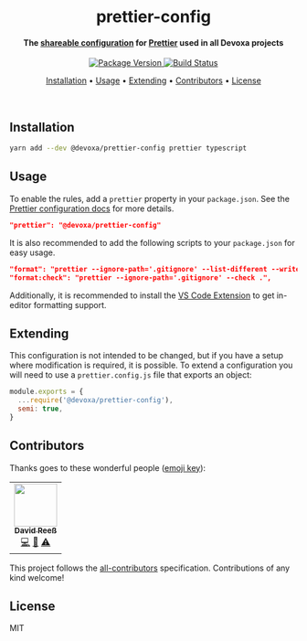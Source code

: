 <!-- Title -->
<h1 align="center">
  prettier-config
</h1>

<!-- Description -->
<h4 align="center"> 
  The <a href="https://prettier.io/docs/en/configuration.html#sharing-configurations">shareable configuration</a>
  for <a href="https://prettier.io/">Prettier</a> used in all Devoxa projects
</h4>

<!-- Badges -->
<p align="center">
  <a href="https://www.npmjs.com/package/@devoxa/prettier-config">
    <img
      src="https://img.shields.io/npm/v/@devoxa/prettier-config?style=flat-square"
      alt="Package Version"
    />
  </a>

  <a href="https://github.com/devoxa/prettier-config/actions?query=branch%3Amaster+workflow%3A%22Continuous+Integration%22">
    <img
      src="https://img.shields.io/github/workflow/status/devoxa/prettier-config/Continuous%20Integration?style=flat-square"
      alt="Build Status"
    />
  </a>
</p>

<!-- Quicklinks -->
<p align="center">
  <a href="#installation">Installation</a> •
  <a href="#usage">Usage</a> •
  <a href="#extending">Extending</a> •
  <a href="#contributors">Contributors</a> •
  <a href="#license">License</a>
</p>

<br>

## Installation

```bash
yarn add --dev @devoxa/prettier-config prettier typescript
```

## Usage

To enable the rules, add a `prettier` property in your `package.json`. See the
[Prettier configuration docs](https://prettier.io/docs/en/configuration.html) for more details.

```json
"prettier": "@devoxa/prettier-config"
```

It is also recommended to add the following scripts to your `package.json` for easy usage.

```json
"format": "prettier --ignore-path='.gitignore' --list-different --write .",
"format:check": "prettier --ignore-path='.gitignore' --check .",
```

Additionally, it is recommended to install the
[VS Code Extension](https://marketplace.visualstudio.com/items?itemName=esbenp.prettier-vscode) to
get in-editor formatting support.

## Extending

This configuration is not intended to be changed, but if you have a setup where modification is
required, it is possible. To extend a configuration you will need to use a `prettier.config.js` file
that exports an object:

```javascript
module.exports = {
  ...require('@devoxa/prettier-config'),
  semi: true,
}
```

## Contributors

Thanks goes to these wonderful people ([emoji key](https://allcontributors.org/docs/en/emoji-key)):

<!-- ALL-CONTRIBUTORS-LIST:START - Do not remove or modify this section -->
<!-- prettier-ignore-start -->
<!-- markdownlint-disable -->
<table>
  <tr>
    <td align="center"><a href="https://www.david-reess.de"><img src="https://avatars3.githubusercontent.com/u/4615516?v=4" width="75px;" alt=""/><br /><sub><b>David Reeß</b></sub></a><br /><a href="https://github.com/devoxa/prettier-config/commits?author=queicherius" title="Code">💻</a> <a href="https://github.com/devoxa/prettier-config/commits?author=queicherius" title="Documentation">📖</a> <a href="https://github.com/devoxa/prettier-config/commits?author=queicherius" title="Tests">⚠️</a></td>
  </tr>
</table>

<!-- markdownlint-enable -->
<!-- prettier-ignore-end -->

<!-- ALL-CONTRIBUTORS-LIST:END -->

This project follows the [all-contributors](https://github.com/all-contributors/all-contributors)
specification. Contributions of any kind welcome!

## License

MIT
